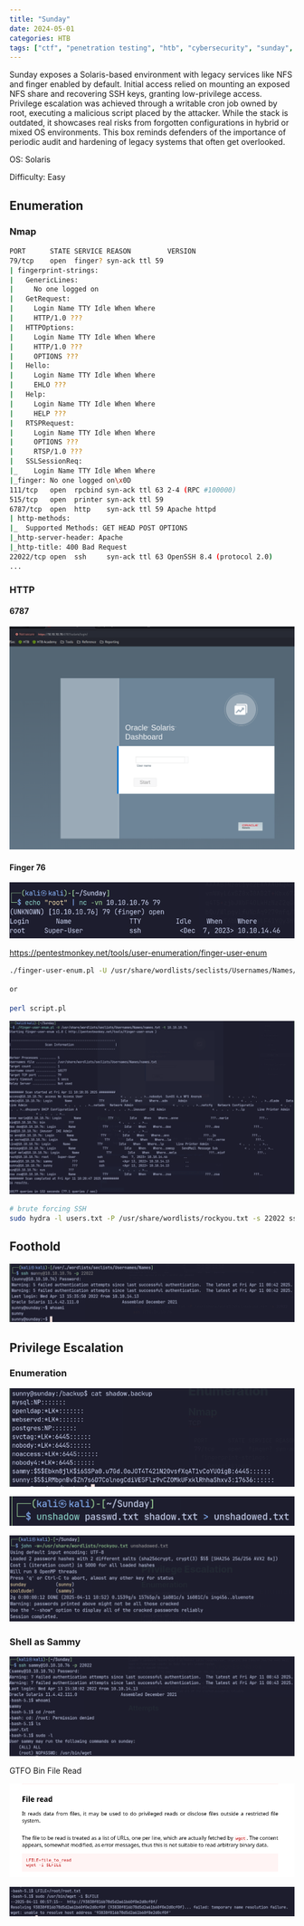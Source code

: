 ```yaml
---
title: "Sunday"
date: 2024-05-01
categories: HTB
tags: ["ctf", "penetration testing", "htb", "cybersecurity", "sunday", "htb writeup", "htb walkthrough", "hackthebox", "writeup"]
---
```


Sunday exposes a Solaris-based environment with legacy services like NFS and finger enabled by default.
Initial access relied on mounting an exposed NFS share and recovering SSH keys, granting low-privilege access.
Privilege escalation was achieved through a writable cron job owned by root, executing a malicious script placed by the attacker.
While the stack is outdated, it showcases real risks from forgotten configurations in hybrid or mixed OS environments.
This box reminds defenders of the importance of periodic audit and hardening of legacy systems that often get overlooked.

OS: Solaris

Difficulty: Easy

## Enumeration

### Nmap

```sh
PORT      STATE SERVICE REASON         VERSION
79/tcp    open  finger? syn-ack ttl 59
| fingerprint-strings: 
|   GenericLines: 
|     No one logged on
|   GetRequest: 
|     Login Name TTY Idle When Where
|     HTTP/1.0 ???
|   HTTPOptions: 
|     Login Name TTY Idle When Where
|     HTTP/1.0 ???
|     OPTIONS ???
|   Hello: 
|     Login Name TTY Idle When Where
|     EHLO ???
|   Help: 
|     Login Name TTY Idle When Where
|     HELP ???
|   RTSPRequest: 
|     Login Name TTY Idle When Where
|     OPTIONS ???
|     RTSP/1.0 ???
|   SSLSessionReq: 
|_    Login Name TTY Idle When Where
|_finger: No one logged on\x0D
111/tcp   open  rpcbind syn-ack ttl 63 2-4 (RPC #100000)
515/tcp   open  printer syn-ack ttl 59
6787/tcp  open  http    syn-ack ttl 59 Apache httpd
| http-methods: 
|_  Supported Methods: GET HEAD POST OPTIONS
|_http-server-header: Apache
|_http-title: 400 Bad Request
22022/tcp open  ssh     syn-ack ttl 63 OpenSSH 8.4 (protocol 2.0)
...
```

### HTTP

#### 6787

![screenshot](/assets/images/sunday1.png)

#### Finger 76

![screenshot](/assets/images/sunday2.png)

https://pentestmonkey.net/tools/user-enumeration/finger-user-enum

```sh
./finger-user-enum.pl -U /usr/share/wordlists/seclists/Usernames/Names/names.txt -t 10.10.10.76

or 

perl script.pl
```

![screenshot](/assets/images/sunday3.png)

```sh
# brute forcing SSH 
sudo hydra -l users.txt -P /usr/share/wordlists/rockyou.txt -s 22022 ssh://10.10.10.76
```

## Foothold

![screenshot](/assets/images/sunday4.png)

## Privilege Escalation

### Enumeration

![screenshot](/assets/images/sunday5.png)

![screenshot](/assets/images/sunday7.png)

![screenshot](/assets/images/sunday6.png)

### Shell as Sammy

![screenshot](/assets/images/sunday8.png)

GTFO Bin
File Read

![screenshot](/assets/images/sunday10.png)

![screenshot](/assets/images/sunday9.png)
